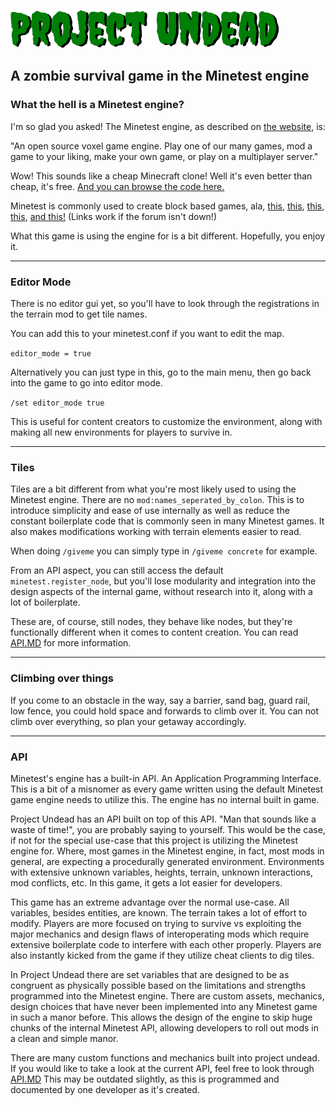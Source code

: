 ![project undead](https://github.com/jordan4ibanez/project_undead/blob/main/menu/header.png?raw=true "project undead")


 ## A zombie survival game in the Minetest engine

### What the hell is a Minetest engine?

I'm so glad you asked! The Minetest engine, as described on [the website](https://www.minetest.net), is: 

"An open source voxel game engine. Play one of our many games, mod a game to your liking, make your own game, or play on a multiplayer server."

Wow! This sounds like a cheap Minecraft clone! Well it's even better than cheap, it's free. [And you can browse the code here.](https://github.com/minetest/minetest)

Minetest is commonly used to create block based games, ala, [this](https://forum.minetest.net/viewtopic.php?t=16407),
[this](https://forum.minetest.net/viewtopic.php?f=15&t=13700),
[this](https://forum.minetest.net/viewtopic.php?f=15&t=24492),
[this](https://forum.minetest.net/viewtopic.php?f=15&t=9196),
[and this!](https://forum.minetest.net/viewtopic.php?f=15&t=20986) (Links work if the forum isn't down!)

What this game is using the engine for is a bit different. Hopefully, you enjoy it.

---

### Editor Mode

There is no editor gui yet, so you'll have to look through the registrations in the terrain mod to get tile names.

You can add this to your minetest.conf if you want to edit the map.

```editor_mode = true```

Alternatively you can just type in this, go to the main menu, then go back into the game to go into editor mode.

```/set editor_mode true```

This is useful for content creators to customize the environment, along with making all new environments for players to
survive in.

---

### Tiles

Tiles are a bit different from what you're most likely used to using the Minetest engine. There are no ``mod:names_seperated_by_colon``.
This is to introduce simplicity and ease of use internally as well as reduce the constant boilerplate code
that is commonly seen in many Minetest games. It also makes modifications working with terrain elements easier to read. 

When doing ``/giveme`` you can simply type in ``/giveme concrete`` for example.

From an API aspect, you can still access the default ``minetest.register_node``, but you'll lose modularity
and integration into the design aspects of the internal game, without research into it, along with a lot of boilerplate.

These are, of course, still nodes, they behave like nodes, but they're functionally different when it comes to content creation.
You can read [API.MD](https://github.com/jordan4ibanez/project_undead/blob/main/API.MD) for more information.

---

### Climbing over things

If you come to an obstacle in the way, say a barrier, sand bag, guard rail, low fence, you could hold space and forwards
to climb over it. You can not climb over everything, so plan your getaway accordingly.

---

### API

Minetest's engine has a built-in API. An Application Programming Interface. This is a bit of a misnomer as every game written
using the default Minetest game engine needs to utilize this. The engine has no internal built in game.

Project Undead has an API built on top of this API. "Man that sounds like a waste of time!", you are probably saying to yourself.
This would be the case, if not for the special use-case that this project is utilizing the Minetest engine for. Where, most games
in the Minetest engine, in fact, most mods in general, are expecting a procedurally generated environment. Environments with
extensive unknown variables, heights, terrain, unknown interactions, mod conflicts, etc. In this game, it gets a lot easier for
developers. 

This game has an extreme advantage over the normal use-case. All variables, besides entities, are known. The terrain takes 
a lot of effort to modify. Players are more focused on trying to survive vs exploiting the major mechanics and design flaws 
of interoperating mods which require extensive boilerplate code to interfere with each other properly. Players are also instantly 
kicked from the game if they utilize cheat clients to dig tiles.

In Project Undead there are set variables that are designed to be as congruent as physically possible based on the limitations
and strengths programmed into the Minetest engine. There are custom assets, mechanics, design choices that have never been implemented
into any Minetest game in such a manor before. This allows the design of the engine to skip huge chunks of the internal Minetest
API, allowing developers to roll out mods in a clean and simple manor.

There are many custom functions and mechanics built into project undead. If you would like to take a look at the current API, 
feel free to look through [API.MD](https://github.com/jordan4ibanez/project_undead/blob/main/API.MD) This may be outdated 
slightly, as this is programmed and documented by one developer as it's created. 